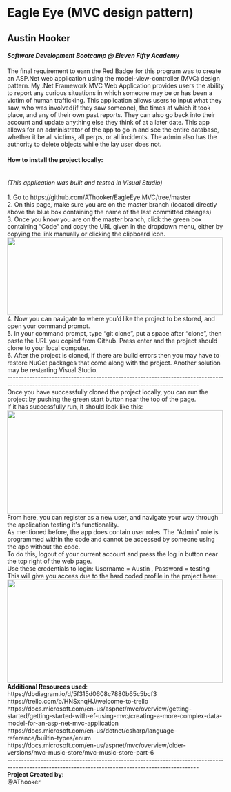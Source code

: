# Eagle Eye (MVC design pattern)
## Austin Hooker
#### *Software Development Bootcamp @ Eleven Fifty Academy*

The final requirement to earn the Red Badge for this program was to create an ASP.Net web application using the model-view-controller (MVC) design pattern. My .Net Framework MVC Web Application provides users the ability to report any curious situations in which someone may be or has been a victim of human trafficking. This application allows users to input what they saw, who was involved(if they saw someone), the times at which it took place, and any of their own past reports. They can also go back into their account and update anything else they think of at a later date. This app allows for an administrator of the app to go in and see the entire database, whether it be all victims, all perps, or all incidents. The admin also has the authority to delete objects while the lay user does not.
<br />
#### How to install the project locally:
<br />
<i>(This application was built and tested in Visual Studio)</i>
<br />
<br />
1.	Go to https://github.com/AThooker/EagleEye.MVC/tree/master 
<br />
2.	On this page, make sure you are on the master branch (located directly above the blue box containing the name of the last committed changes)
<br />
3.	Once you know you are on the master branch, click the green box containing “Code” and copy the URL given in the dropdown menu, either by copying the link manually or clicking the clipboard icon. 
<img src="https://user-images.githubusercontent.com/66280480/89951164-e6df7d00-dbf8-11ea-8209-9c967092f45f.png" align="left" width="500" height="180"/>
<br />
<br />
<br />
<br />
<br />
<br />
<br />
4.	Now you can navigate to where you’d like the project to be stored, and open your command prompt. 
<br />
5.	In your command prompt, type “git clone”, put a space after “clone”, then paste the URL you copied from Github. Press enter and the project should clone to your local computer.
<br />
6.	After the project is cloned, if there are build errors then you may have to restore NuGet packages that come along with the project. Another solution may be restarting Visual Studio.
<br />
---------------------------------------------------------------------------------------------------------------------------------------------------
<br/>
Once you have successfully cloned the project locally, you can run the project by pushing the green start button near the top of the page.
<br/>
If it has successfully run, it should look like this:
<br />
<img src="https://user-images.githubusercontent.com/66280480/92505612-57ff5980-f1d2-11ea-9478-8f656b997c55.png" align="left" width="500" height="240"/>
<br />
<br />
<br />
<br />
<br />
<br />
<br />
<br />
<br />
<br />
From here, you can register as a new user, and navigate your way through the application testing it's functionality.
<br />
As mentioned before, the app does contain user roles. The "Admin" role is programmed within the code and cannot be accessed by someone using the app without the code. 
<br/>
To do this, logout of your current account and press the log in button near the top right of the web page.
<br /> 
Use these credentials to login: Username = Austin , Password = testing
<br/>
This will give you access due to the hard coded profile in the project here: 
<br/>
<img src="https://user-images.githubusercontent.com/66280480/92507414-f2f93300-f1d4-11ea-87ef-1157146ead58.png" align="left" width="500" height="240"/>
<br />
<br />
<br />
<br />
<br />
<br />
<br />
<br />
<br />
<br />
<b>Additional Resources used</b>: 
<br />
https://dbdiagram.io/d/5f315d0608c7880b65c5bcf3
<br />
https://trello.com/b/HNSxnqHJ/welcome-to-trello
<br />
https://docs.microsoft.com/en-us/aspnet/mvc/overview/getting-started/getting-started-with-ef-using-mvc/creating-a-more-complex-data-model-for-an-asp-net-mvc-application
<br />
https://docs.microsoft.com/en-us/dotnet/csharp/language-reference/builtin-types/enum
<br />
https://docs.microsoft.com/en-us/aspnet/mvc/overview/older-versions/mvc-music-store/mvc-music-store-part-6
<br />
---------------------------------------------------------------------------------------------------------------------------------------------------
<br />
<b>Project Created by</b>:
<br />
@AThooker
